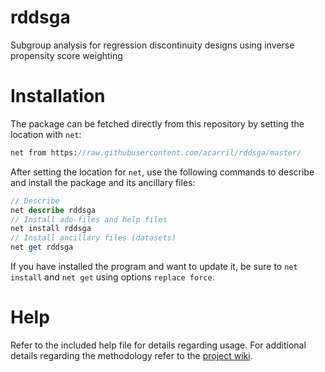 # rddsga
Subgroup analysis for regression discontinuity designs using inverse propensity score weighting

# Installation
The package can be fetched directly from this repository by setting the location with `net`:
```stata
net from https://raw.githubusercontent.com/acarril/rddsga/master/
```
After setting the location for `net`, use the following commands to describe and install the package and its ancillary files:
```stata
// Describe
net describe rddsga
// Install ado-files and help files
net install rddsga
// Install ancillary files (datasets)
net get rddsga
```

If you have installed the program and want to update it, be sure to `net install` and `net get` using options `replace force`.

# Help

Refer to the included help file for details regarding usage.
For additional details regarding the methodology refer to the [project wiki](https://gitlab.com/acarril/rddsga/wikis/home).
